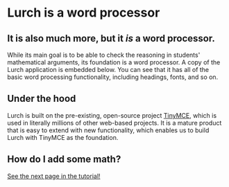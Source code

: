 
# Lurch is a word processor

## It is also much more, but it *is* a word processor.

While its main goal is to be able to check the reasoning in students'
mathematical arguments, its foundation is a word processor.  A copy of the Lurch
application is embedded below.  You can see that it has all of the basic word
processing functionality, including headings, fonts, and so on.

<div class='lurch-embed' width='100%' height='300px'>
</div>

## Under the hood

Lurch is built on the pre-existing, open-source project
[TinyMCE](https://www.tiny.cloud/), which is used in literally millions of other
web-based projects.  It is a mature product that is easy to extend with new
functionality, which enables us to build Lurch with TinyMCE as the foundation.

## How do I add some math?

[See the next page in the tutorial!](tut-02-expository-math.md)
